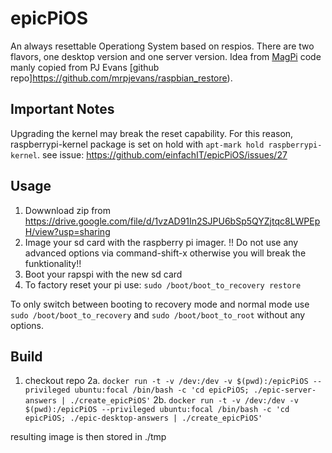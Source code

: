 # epicPiOS

An always resettable Operationg System based on respios. There are two flavors, one desktop version and one server version. Idea from [MagPi](https://magpi.raspberrypi.com/articles/raspberry-pi-recovery-partition) code manly copied from PJ Evans [github repo]https://github.com/mrpjevans/raspbian_restore).

## Important Notes
Upgrading the kernel may break the reset capability. For this reason, raspberrypi-kernel package is set on hold with ```apt-mark hold raspberrypi-kernel```.
see issue: https://github.com/einfachIT/epicPiOS/issues/27

## Usage
1. Dowwnload zip from https://drive.google.com/file/d/1vzAD91In2SJPU6bSp5QYZjtqc8LWPEpH/view?usp=sharing
2. Image your sd card with the raspberry pi imager. !! Do not use any advanced options via command-shift-x otherwise you will break the funktionality!!
3. Boot your rapspi with the new sd card
4. To factory reset your pi use: ```sudo /boot/boot_to_recovery restore```

To only switch between booting to recovery mode and normal mode use ```sudo /boot/boot_to_recovery``` and ```sudo /boot/boot_to_root``` without any options.

## Build
1. checkout repo
2a. ```docker run -t -v /dev:/dev -v $(pwd):/epicPiOS --privileged ubuntu:focal /bin/bash -c 'cd epicPiOS; ./epic-server-answers | ./create_epicPiOS'```
2b. ```docker run -t -v /dev:/dev -v $(pwd):/epicPiOS --privileged ubuntu:focal /bin/bash -c 'cd epicPiOS; ./epic-desktop-answers | ./create_epicPiOS'```

resulting image is then stored in ./tmp

